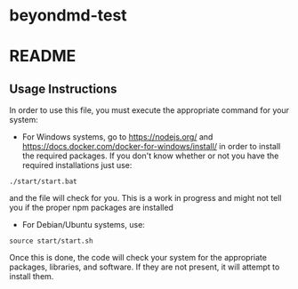 # beyondmd-test
# README

## Usage Instructions

In order to use this file, you must execute the appropriate command for your system:

- For Windows systems, go to https://nodejs.org/ and https://docs.docker.com/docker-for-windows/install/ in order to install the required packages.
If you don't know whether or not you have the required installations just use:
```
./start/start.bat
```
and the file will check for you. This is a work in progress and might not tell you if the proper npm packages are installed

- For Debian/Ubuntu systems, use:
```
source start/start.sh
```

Once this is done, the code will check your system for the appropriate packages, libraries, and software. If they are not present, it will attempt to install them.
